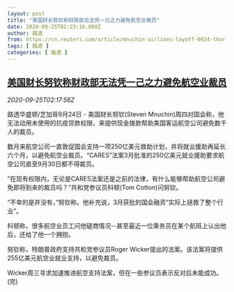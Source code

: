 ```yaml
---
layout: post
title: "美国财长努钦称财政部无法凭一己之力避免航空业裁员"
date: 2020-09-25T02:23:16.000Z
author: 路透
from: https://cn.reuters.com/article/mnuchin-airlines-layoff-0924-thur-idCNKCS26G06E
tags: [ 路透 ]
categories: [ 路透 ]
---
```

<!--1601000596000-->
[美国财长努钦称财政部无法凭一己之力避免航空业裁员](https://cn.reuters.com/article/mnuchin-airlines-layoff-0924-thur-idCNKCS26G06E)
------

<div>
<div><i>2020-09-25T02:17:56Z</i></div><p>路透华盛顿/芝加哥9月24日 - 美国财长努钦(Steven Mnuchin)周四对国会称，他无法动用未使用的抗疫贷款权限，来提供现金拨款帮助美国客运航空公司避免数千人的裁员。</p><p>数月来航空公司一直敦促国会支持一项250亿美元救助计划，并将就业援助再延长六个月，以避免航空业裁员。“CARES”法案3月批准的250亿美元就业援助要求航空公司直至9月30日都不得裁员。</p><p>“在现有权限内，无论是CARES法案还是之前的法律，有什么能够帮助航空公司避免即将到来的裁员吗？”共和党参议员科顿(Tom Cotton)问努钦。</p><p>“不幸的是并没有，”努钦称。他补充说，3月获批的国会融资“实际上拯救了整个行业”。</p><p>科顿称，很多航空业员工问他磋商情况--甚至最近一位乘务员在某个航班上认出他后，还给了他一个拥抱。</p><p>努钦称，特朗普政府支持共和党参议员Roger Wicker提出的法案。该法案将提供255亿美元航空业就业支持，以避免裁员。</p><p>Wicker周三寻求加速推进航空支持法案，但在一些参议员表示反对后未能成功。(完)</p>
</div>
